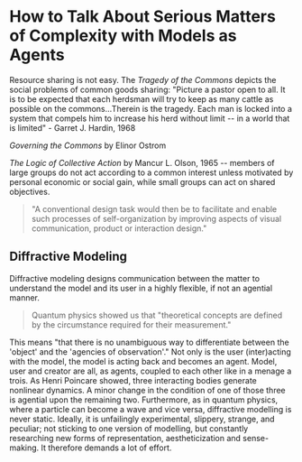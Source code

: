 # How to Talk About Serious Matters of Complexity with Models as Agents

Resource sharing is not easy. The *Tragedy of the Commons* depicts the social problems of common goods sharing: "Picture a pastor open to all. It is to be expected that each herdsman will try to keep as many cattle as possible on the commons...Therein is the tragedy. Each man is locked into a system that compels him to increase his herd without limit -- in a world that is limited" - Garret J. Hardin, 1968

*Governing the Commons* by Elinor Ostrom

*The Logic of Collective Action* by Mancur L. Olson, 1965 -- members of large groups do not act according to a common interest unless motivated by personal economic or social gain, while small groups can act on shared objectives.

> "A conventional design task would then be to facilitate and enable such processes of self-organization by improving aspects of visual communication, product or interaction design."

## Diffractive Modeling

Diffractive modeling designs communication between the matter to understand the model and its user in a highly flexible, if not an agential manner. 
> Quantum physics showed us that "theoretical concepts are defined by the circumstance required for their measurement."

This means "that there is no unambiguous way to differentiate between the 'object' and the 'agencies of observation'." Not only is the user (inter)acting with the model, the model is acting back and becomes an agent. Model, user and creator are all, as agents, coupled to each other like in a menage a trois. As Henri Poincare showed, three interacting bodies generate nonlinear dynamics. A minor change in the condition of one of those three is agential upon the remaining two. Furthermore, as in quantum physics, where a particle can become a wave and vice versa, diffractive modelling is never static. Ideally, it is unfailingly experimental, slippery, strange, and peculiar; not sticking to one version of modelling, but constantly researching new forms of representation, aestheticization and sense-making. It therefore demands a lot of effort.